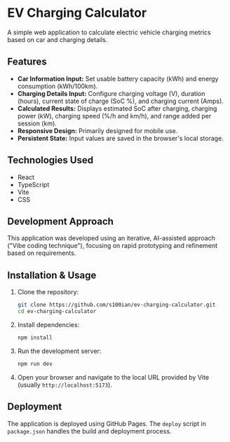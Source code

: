 # EV Charging Calculator

A simple web application to calculate electric vehicle charging metrics based on car and charging details.

## Features

- **Car Information Input:** Set usable battery capacity (kWh) and energy consumption (kWh/100km).
- **Charging Details Input:** Configure charging voltage (V), duration (hours), current state of charge (SoC %), and charging current (Amps).
- **Calculated Results:** Displays estimated SoC after charging, charging power (kW), charging speed (%/h and km/h), and range added per session (km).
- **Responsive Design:** Primarily designed for mobile use.
- **Persistent State:** Input values are saved in the browser's local storage.

## Technologies Used

- React
- TypeScript
- Vite
- CSS

## Development Approach

This application was developed using an iterative, AI-assisted approach ("Vibe coding technique"), focusing on rapid prototyping and refinement based on requirements.

## Installation & Usage

1.  Clone the repository:
    ```bash
    git clone https://github.com/s100ian/ev-charging-calculator.git
    cd ev-charging-calculator
    ```
2.  Install dependencies:
    ```bash
    npm install
    ```
3.  Run the development server:
    ```bash
    npm run dev
    ```
4.  Open your browser and navigate to the local URL provided by Vite (usually `http://localhost:5173`).

## Deployment

The application is deployed using GitHub Pages. The `deploy` script in `package.json` handles the build and deployment process.
